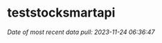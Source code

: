 
<!-- README.md is generated from README.Rmd. Please edit that file -->

# teststocksmartapi

*Date of most recent data pull: 2023-11-24 06:36:47*
